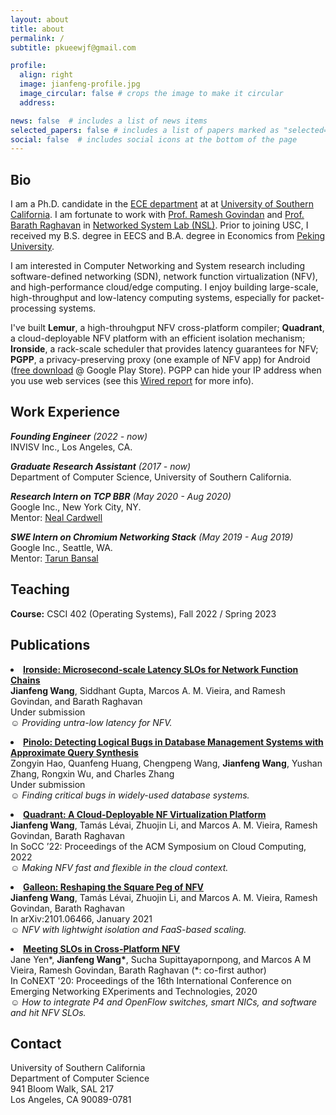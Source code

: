 ```yaml
---
layout: about
title: about
permalink: /
subtitle: pkueewjf@gmail.com

profile:
  align: right
  image: jianfeng-profile.jpg
  image_circular: false # crops the image to make it circular
  address: 

news: false  # includes a list of news items
selected_papers: false # includes a list of papers marked as "selected={true}"
social: false  # includes social icons at the bottom of the page
---
```


## Bio
<p>I am a Ph.D. candidate in the <a href="https://minghsiehee.usc.edu/">ECE department</a> at at <a href="http://www.usc.edu">University of Southern California</a>. I am fortunate to work with <a href="https://govindan.usc.edu/">Prof. Ramesh Govindan</a> and <a href="https://raghavan.usc.edu/">Prof. Barath Raghavan</a> in <a href="http://nsl.cs.usc.edu/">Networked System Lab (NSL)</a>.
Prior to joining USC, I received my B.S. degree in EECS and B.A. degree in Economics from <a href="http://english.pku.edu.cn/">Peking University</a>.</p>

<p>I am interested in Computer Networking and System research including software-defined networking (SDN), network function virtualization (NFV), and high-performance cloud/edge computing. I enjoy building large-scale, high-throughput and low-latency computing systems, especially for packet-processing systems.</p>

<p>I've built <b>Lemur</b>, a high-throuhgput NFV cross-platform compiler; <b>Quadrant</b>, a cloud-deployable NFV platform with an efficient isolation mechanism; <b>Ironside</b>, a rack-scale scheduler that provides latency guarantees for NFV; <b>PGPP</b>, a privacy-preserving proxy (one example of NFV app) for Android (<a href="https://play.google.com/store/apps/details?id=com.invisv.pgpp&hl=en_US&gl=US&pli=1">free download</a> @ Google Play Store). PGPP can hide your IP address when you use web services (see this <a href="https://www.wired.com/story/pretty-good-phone-privacy-android/">Wired report</a> for more info).</p>

<!-- Write your biography here. Tell the world about yourself. Link to your favorite [subreddit](http://reddit.com). You can put a picture in, too. The code is already in, just name your picture `prof_pic.jpg` and put it in the `img/` folder. -->

<!-- Put your address / P.O. box / other info right below your picture. You can also disable any these elements by editing `profile` property of the YAML header of your `_pages/about.md`. Edit `_bibliography/papers.bib` and Jekyll will render your [publications page](/al-folio/publications/) automatically. -->

<!-- Link to your social media connections, too. This theme is set up to use [Font Awesome icons](http://fortawesome.github.io/Font-Awesome/) and [Academicons](https://jpswalsh.github.io/academicons/), like the ones below. Add your Facebook, Twitter, LinkedIn, Google Scholar, or just disable all of them. -->

## Work Experience

<p>
<em><b>Founding Engineer</b> (2022 - now)</em><br>
INVISV Inc., Los Angeles, CA.<br>
</p>
<p>
<em><b>Graduate Research Assistant</b> (2017 - now)</em><br>
Department of Computer Science, University of Southern California.<br>
</p>
<p>
<em><b>Research Intern on TCP BBR</b> (May 2020 - Aug 2020)</em><br>
Google Inc., New York City, NY.<br>
Mentor: <a href="http://neal.nu/">Neal Cardwell</a><br>
</p>
<p>
<em><b>SWE Intern on Chromium Networking Stack</b> (May 2019 - Aug 2019)</em><br>
Google Inc., Seattle, WA.<br>
Mentor: <a href="https://www.linkedin.com/in/tbansal-0998216">Tarun Bansal</a><br>
</p>

## Teaching

<p>
<b>Course:</b> CSCI 402 (Operating Systems), Fall 2022 / Spring 2023
</p>

## Publications
<p>
<li>
<a href="/"><b>Ironside: Microsecond-scale Latency SLOs for Network Function Chains</b></a><br/>
<b>Jianfeng Wang</b>, Siddhant Gupta, Marcos A. M. Vieira, and Ramesh Govindan, and Barath Raghavan<br>
Under submission<br>
&#9786; <i>Providing untra-low latency for NFV.</i>
</li>
</p>

<p>
<li>
<a href="/"><b>Pinolo: Detecting Logical Bugs in Database Management Systems with Approximate Query Synthesis</b></a><br/>
Zongyin Hao, Quanfeng Huang, Chengpeng Wang, <b>Jianfeng Wang</b>, Yushan Zhang, Rongxin Wu, and Charles Zhang<br>
Under submission<br>
&#9786; <i>Finding critical bugs in widely-used database systems.</i>
</li>
</p>

<p>
<li>
<a href="https://dl.acm.org/doi/abs/10.1145/3542929.3563471"><b>Quadrant: A Cloud-Deployable NF Virtualization Platform</b></a><br/>
<b>Jianfeng Wang</b>, Tamás Lévai, Zhuojin Li, and Marcos A. M. Vieira, Ramesh Govindan, Barath Raghavan<br>
In SoCC ’22: Proceedings of the ACM Symposium on Cloud Computing, 2022<br>
&#9786; <i>Making NFV fast and flexible in the cloud context.</i>
</li>
</p>

<p>
<li>
<a href="https://arxiv.org/abs/2101.06466"><b>Galleon: Reshaping the Square Peg of NFV</b></a><br/>
<b>Jianfeng Wang</b>, Tamás Lévai, Zhuojin Li, and Marcos A. M. Vieira, Ramesh Govindan, Barath Raghavan<br>
In arXiv:2101.06466, January 2021<br>
&#9786; <i>NFV with lightwight isolation and FaaS-based scaling.</i>
</li>
</p>

<p>
<li>
<a href="https://dl.acm.org/doi/10.1145/3386367.3431292"><b>Meeting SLOs in Cross-Platform NFV</b></a><br/>
Jane Yen*, <b>Jianfeng Wang*</b>, Sucha Supittayapornpong, and Marcos A M Vieira, Ramesh Govindan, Barath Raghavan (*: co-first author)<br>
In CoNEXT '20: Proceedings of the 16th International Conference on Emerging Networking EXperiments and Technologies, 2020<br>
&#9786; <i>How to integrate P4 and OpenFlow switches, smart NICs, and software and hit NFV SLOs.</i>
</li>
</p>

<p></p>

## Contact

<p>
  University of Southern California<br>
  Department of Computer Science<br>
  941 Bloom Walk, SAL 217<br>
  Los Angeles, CA 90089-0781<br>
</p>
